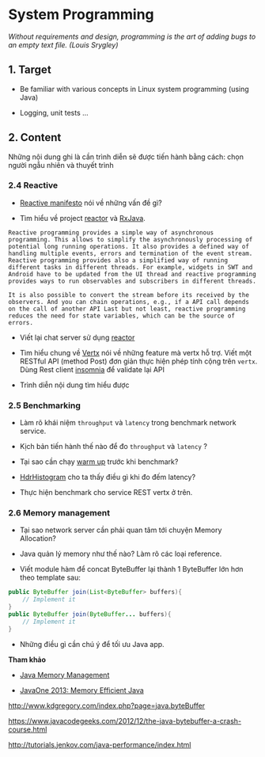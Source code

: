 System Programming
=======================
*Without requirements and design, programming is the art of adding bugs to an empty text file. (Louis Srygley)*

## 1. Target

- Be familiar with various concepts in Linux system programming (using Java)

- Logging, unit tests ...


## 2. Content

Những nội dung ghi là cần trình diễn sẽ được tiến hành bằng cách: chọn người ngẫu nhiên và thuyết trình

### 2.4 Reactive 

- [Reactive manifesto](https://www.reactivemanifesto.org/) nói về những vấn đề gì?

- Tìm hiểu về project [reactor](http://projectreactor.io/learn) và [RxJava](http://www.vogella.com/tutorials/RxJava/article.html). 

```
Reactive programming provides a simple way of asynchronous programming. This allows to simplify the asynchronously processing of potential long running operations. It also provides a defined way of handling multiple events, errors and termination of the event stream. Reactive programming provides also a simplified way of running different tasks in different threads. For example, widgets in SWT and Android have to be updated from the UI thread and reactive programming provides ways to run observables and subscribers in different threads.

It is also possible to convert the stream before its received by the observers. And you can chain operations, e.g., if a API call depends on the call of another API Last but not least, reactive programming reduces the need for state variables, which can be the source of errors.
```

- Viết lại chat server sử dụng [reactor](http://projectreactor.io/learn)

- Tìm hiểu chung về [Vertx](http://vertx.io/) nói về những feature mà vertx hỗ trợ. Viết một RESTful API (method Post) đơn giản thực hiện phép tính cộng trên `vertx`. Dùng Rest client [insomnia](https://insomnia.rest/download/) để validate lại API

- Trình diễn nội dung tìm hiểu được

### 2.5 Benchmarking

- Làm rõ khái niệm `throughput` và `latency` trong benchmark network service.

- Kịch bản tiến hành thế nào để đo `throughput` và `latency` ?

- Tại sao cần chạy [warm up](http://www.baeldung.com/java-jvm-warmup) trước khi benchmark?

- [HdrHistogram](http://hdrhistogram.github.io/HdrHistogram/plotFiles.html) cho ta thấy điều gì khi đo đếm latency?

- Thực hiện benchmark cho service REST vertx ở trên.

### 2.6 Memory management

- Tại sao network server cần phải quan tâm tới chuyện Memory Allocation?

- Java quản lý memory như thế nào? Làm rõ các loại reference.

- Viết module hàm để concat ByteBuffer lại thành 1 ByteBuffer lớn hơn theo template sau:

```java
public ByteBuffer join(List<ByteBuffer> buffers){
	// Implement it
}
public ByteBuffer join(ByteBuffer... buffers){
	// Implement it
}
```

- Những điều gì cần chú ý để tối ưu Java app.

**Tham khảo**
- [Java Memory Management](https://dzone.com/articles/java-memory-management)

- [JavaOne 2013: Memory Efficient Java](https://www.slideshare.net/cnbailey/memory-efficient-java)

http://www.kdgregory.com/index.php?page=java.byteBuffer

https://www.javacodegeeks.com/2012/12/the-java-bytebuffer-a-crash-course.html

http://tutorials.jenkov.com/java-performance/index.html
